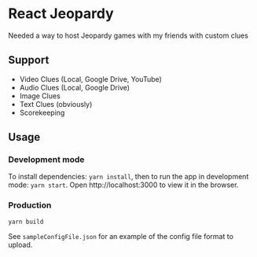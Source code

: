 # React Jeopardy

Needed a way to host Jeopardy games with my friends with custom clues

## Support

- Video Clues (Local, Google Drive, YouTube)
- Audio Clues (Local, Google Drive)
- Image Clues
- Text Clues (obviously)
- Scorekeeping

## Usage

### Development mode

To install dependencies: `yarn install`, then to run the app in development mode: `yarn start`.
Open http://localhost:3000 to view it in the browser.

### Production

`yarn build`

See `sampleConfigFile.json` for an example of the config file format to upload.
